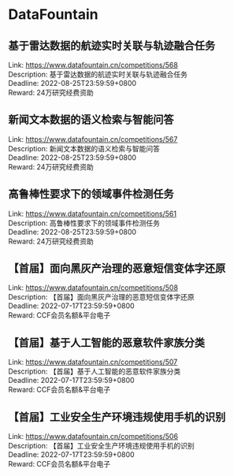 # DataFountain



## 基于雷达数据的航迹实时关联与轨迹融合任务

Link: https://www.datafountain.cn/competitions/568  
Description: 基于雷达数据的航迹实时关联与轨迹融合任务  
Deadline: 2022-08-25T23:59:59+0800  
Reward: 24万研究经费资助  


## 新闻文本数据的语义检索与智能问答

Link: https://www.datafountain.cn/competitions/567  
Description: 新闻文本数据的语义检索与智能问答  
Deadline: 2022-08-25T23:59:59+0800  
Reward: 24万研究经费资助  


## 高鲁棒性要求下的领域事件检测任务

Link: https://www.datafountain.cn/competitions/561  
Description: 高鲁棒性要求下的领域事件检测任务  
Deadline: 2022-08-25T23:59:59+0800  
Reward: 24万研究经费资助  


## 【首届】面向黑灰产治理的恶意短信变体字还原

Link: https://www.datafountain.cn/competitions/508  
Description: 【首届】面向黑灰产治理的恶意短信变体字还原  
Deadline: 2022-07-17T23:59:59+0800  
Reward: CCF会员名额&平台电子  


## 【首届】基于人工智能的恶意软件家族分类

Link: https://www.datafountain.cn/competitions/507  
Description: 【首届】基于人工智能的恶意软件家族分类  
Deadline: 2022-07-17T23:59:59+0800  
Reward: CCF会员名额&平台电子  


## 【首届】工业安全生产环境违规使用手机的识别

Link: https://www.datafountain.cn/competitions/506  
Description: 【首届】工业安全生产环境违规使用手机的识别  
Deadline: 2022-07-17T23:59:59+0800  
Reward: CCF会员名额&平台电子  

